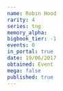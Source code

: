 ```yaml
---
name: Robin Hood
rarity: 4
series: tng
memory_alpha:
bigbook_tier: -1
events: 0
in_portal: true
date: 19/06/2017
obtained: Event
mega: false
published: true
---
```



